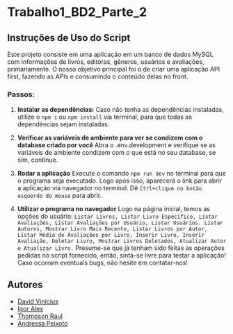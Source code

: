 # Trabalho1_BD2_Parte_2

## Instruções de Uso do Script

Este projeto consiste em uma aplicação em um banco de dados MySQL com informações de livros, editoras, gêneros, usuários e avaliações, primariamente. O nosso objetivo principal foi o de criar uma aplicação API first, fazendo as APIs e consumindo o conteúdo delas no front.

### Passos:

1. **Instalar as dependências:**
   Caso não tenha as dependências instaladas, utilize o `npm i` ou `npm install` via terminal, para que todas as dependências sejam instaladas.

2. **Verificar as variáveis de ambiente para ver se condizem com o database criado por você**
   Abra o .env.development e verifique se as variáveis de ambiente condizem com o que está no seu database, se sim, continue.

3. **Rodar a aplicação**
   Execute o comando `npm run dev` no terminal para que o programa seja executado. Logo após isso, aparecerá o link para abrir a aplicação via navegador no terminal. Dê `Ctrl+clique no botão esquerdo do mouse` para abrir.

4. **Utilizar o programa no navegador**
   Logo na página inicial, temos as opções do usuário: `Listar Livros, Listar Livro Específico, Listar Avaliações, Listar Avaliações por Usuário, Listar Usuários. Listar Autores, Mostrar Livro Mais Recente, Listar Livros por Autor, Listar Média de Avaliações por Livro, Inserir Livro, Inserir Avaliação, Deletar Livro, Mostrar Livros Deletados, Atualizar Autor e Atualizar Livro.` Presume-se que já tenham sido feitas as operações pedidas no script fornecido, então, sinta-se livre para testar a aplicação! Caso ocorram eventuais bugs, não hesite em contatar-nos!

## Autores

- [David Vinícius](https://github.com/Ishinaru)
- [Igor Alex](https://github.com/Kronossss)
- [Thompson Raul](https://github.com/ThompsonRaul)
- [Andressa Peixoto](https://github.com/apnonato)
